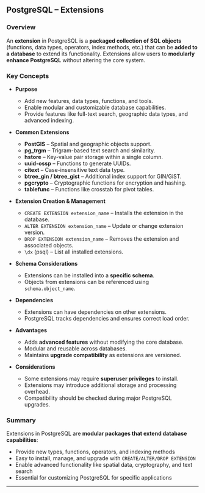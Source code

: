 ## PostgreSQL – Extensions

### Overview

An **extension** in PostgreSQL is a **packaged collection of SQL objects** (functions, data types, operators, index methods, etc.) that can be **added to a database** to extend its functionality. Extensions allow users to **modularly enhance PostgreSQL** without altering the core system.

### Key Concepts

* **Purpose**

  * Add new features, data types, functions, and tools.
  * Enable modular and customizable database capabilities.
  * Provide features like full-text search, geographic data types, and advanced indexing.

* **Common Extensions**

  * **PostGIS** – Spatial and geographic objects support.
  * **pg\_trgm** – Trigram-based text search and similarity.
  * **hstore** – Key-value pair storage within a single column.
  * **uuid-ossp** – Functions to generate UUIDs.
  * **citext** – Case-insensitive text data type.
  * **btree\_gin / btree\_gist** – Additional index support for GIN/GiST.
  * **pgcrypto** – Cryptographic functions for encryption and hashing.
  * **tablefunc** – Functions like crosstab for pivot tables.

* **Extension Creation & Management**

  * `CREATE EXTENSION extension_name` – Installs the extension in the database.
  * `ALTER EXTENSION extension_name` – Update or change extension version.
  * `DROP EXTENSION extension_name` – Removes the extension and associated objects.
  * `\dx` (psql) – List all installed extensions.

* **Schema Considerations**

  * Extensions can be installed into a **specific schema**.
  * Objects from extensions can be referenced using `schema.object_name`.

* **Dependencies**

  * Extensions can have dependencies on other extensions.
  * PostgreSQL tracks dependencies and ensures correct load order.

* **Advantages**

  * Adds **advanced features** without modifying the core database.
  * Modular and reusable across databases.
  * Maintains **upgrade compatibility** as extensions are versioned.

* **Considerations**

  * Some extensions may require **superuser privileges** to install.
  * Extensions may introduce additional storage and processing overhead.
  * Compatibility should be checked during major PostgreSQL upgrades.

### Summary

Extensions in PostgreSQL are **modular packages that extend database capabilities**:

* Provide new types, functions, operators, and indexing methods
* Easy to install, manage, and upgrade with `CREATE/ALTER/DROP EXTENSION`
* Enable advanced functionality like spatial data, cryptography, and text search
* Essential for customizing PostgreSQL for specific applications

---
